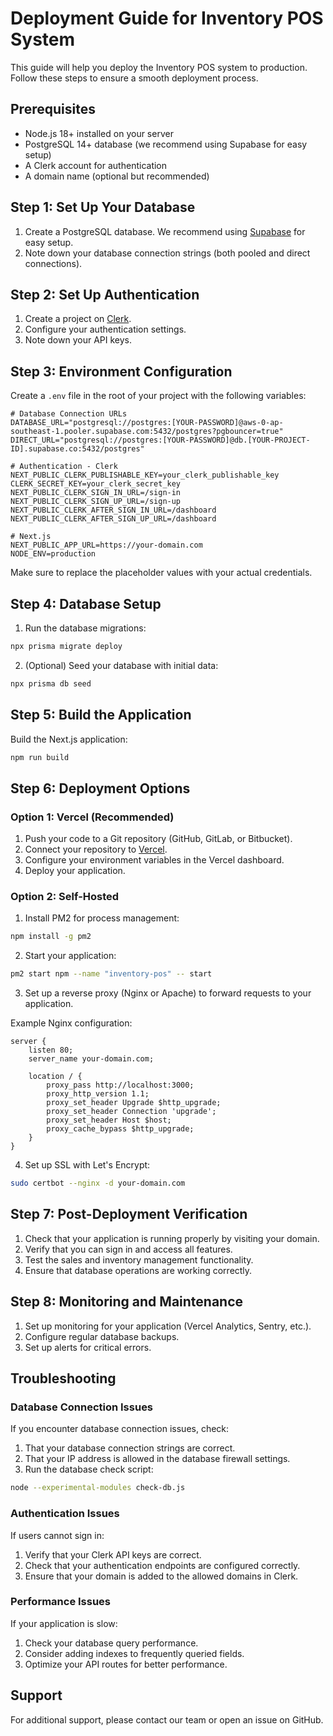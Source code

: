 # Deployment Guide for Inventory POS System

This guide will help you deploy the Inventory POS system to production. Follow these steps to ensure a smooth deployment process.

## Prerequisites

- Node.js 18+ installed on your server
- PostgreSQL 14+ database (we recommend using Supabase for easy setup)
- A Clerk account for authentication
- A domain name (optional but recommended)

## Step 1: Set Up Your Database

1. Create a PostgreSQL database. We recommend using [Supabase](https://supabase.com/) for easy setup.
2. Note down your database connection strings (both pooled and direct connections).

## Step 2: Set Up Authentication

1. Create a project on [Clerk](https://clerk.dev/).
2. Configure your authentication settings.
3. Note down your API keys.

## Step 3: Environment Configuration

Create a `.env` file in the root of your project with the following variables:

```env
# Database Connection URLs
DATABASE_URL="postgresql://postgres:[YOUR-PASSWORD]@aws-0-ap-southeast-1.pooler.supabase.com:5432/postgres?pgbouncer=true"
DIRECT_URL="postgresql://postgres:[YOUR-PASSWORD]@db.[YOUR-PROJECT-ID].supabase.co:5432/postgres"

# Authentication - Clerk
NEXT_PUBLIC_CLERK_PUBLISHABLE_KEY=your_clerk_publishable_key
CLERK_SECRET_KEY=your_clerk_secret_key
NEXT_PUBLIC_CLERK_SIGN_IN_URL=/sign-in
NEXT_PUBLIC_CLERK_SIGN_UP_URL=/sign-up
NEXT_PUBLIC_CLERK_AFTER_SIGN_IN_URL=/dashboard
NEXT_PUBLIC_CLERK_AFTER_SIGN_UP_URL=/dashboard

# Next.js
NEXT_PUBLIC_APP_URL=https://your-domain.com
NODE_ENV=production
```

Make sure to replace the placeholder values with your actual credentials.

## Step 4: Database Setup

1. Run the database migrations:

```bash
npx prisma migrate deploy
```

2. (Optional) Seed your database with initial data:

```bash
npx prisma db seed
```

## Step 5: Build the Application

Build the Next.js application:

```bash
npm run build
```

## Step 6: Deployment Options

### Option 1: Vercel (Recommended)

1. Push your code to a Git repository (GitHub, GitLab, or Bitbucket).
2. Connect your repository to [Vercel](https://vercel.com/).
3. Configure your environment variables in the Vercel dashboard.
4. Deploy your application.

### Option 2: Self-Hosted

1. Install PM2 for process management:

```bash
npm install -g pm2
```

2. Start your application:

```bash
pm2 start npm --name "inventory-pos" -- start
```

3. Set up a reverse proxy (Nginx or Apache) to forward requests to your application.

Example Nginx configuration:

```nginx
server {
    listen 80;
    server_name your-domain.com;

    location / {
        proxy_pass http://localhost:3000;
        proxy_http_version 1.1;
        proxy_set_header Upgrade $http_upgrade;
        proxy_set_header Connection 'upgrade';
        proxy_set_header Host $host;
        proxy_cache_bypass $http_upgrade;
    }
}
```

4. Set up SSL with Let's Encrypt:

```bash
sudo certbot --nginx -d your-domain.com
```

## Step 7: Post-Deployment Verification

1. Check that your application is running properly by visiting your domain.
2. Verify that you can sign in and access all features.
3. Test the sales and inventory management functionality.
4. Ensure that database operations are working correctly.

## Step 8: Monitoring and Maintenance

1. Set up monitoring for your application (Vercel Analytics, Sentry, etc.).
2. Configure regular database backups.
3. Set up alerts for critical errors.

## Troubleshooting

### Database Connection Issues

If you encounter database connection issues, check:

1. That your database connection strings are correct.
2. That your IP address is allowed in the database firewall settings.
3. Run the database check script:

```bash
node --experimental-modules check-db.js
```

### Authentication Issues

If users cannot sign in:

1. Verify that your Clerk API keys are correct.
2. Check that your authentication endpoints are configured correctly.
3. Ensure that your domain is added to the allowed domains in Clerk.

### Performance Issues

If your application is slow:

1. Check your database query performance.
2. Consider adding indexes to frequently queried fields.
3. Optimize your API routes for better performance.

## Support

For additional support, please contact our team or open an issue on GitHub.

